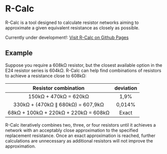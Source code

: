 # R-Calc

R-Calc is a tool designed to calculate resistor networks aiming to approximate a given equivalent resistance as closely as possible.

Currently under development!:
[Visit R-Calc on Github Pages](https://mitchilaser.github.io/R-Calc/)

## Example

Suppose you require a 608kΩ resistor, but the closest available option in the E24 resistor series is 604kΩ. R-Calc can help find combinations of resistors to achieve a resistance close to 608kΩ:

|         Resistor combination         | deviation |
|:------------------------------------:|:---------:|
|         150kΩ + 470kΩ = 620kΩ        |    1,9%   |
|   330kΩ + (470kΩ ∥ 680kΩ) = 607,9kΩ  |   0,014%  |
| 68kΩ + 100kΩ + 220kΩ + 220kΩ = 608kΩ |   Exact   |

R-Calc iteratively combines two, three, or four resistors until it achieves a network with an acceptably close approximation to the specified replacement resistance. Once an exact approximation is reached, further calculations are unnecessary as additional resistors will not improve the approximation.
